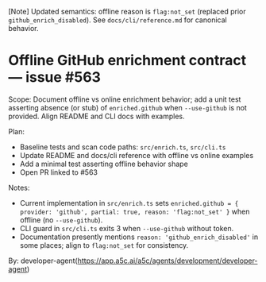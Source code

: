 [Note] Updated semantics: offline reason is `flag:not_set` (replaced prior `github_enrich_disabled`). See `docs/cli/reference.md` for canonical behavior.

# Offline GitHub enrichment contract — issue #563

Scope: Document offline vs online enrichment behavior; add a unit test asserting absence (or stub) of `enriched.github` when `--use-github` is not provided. Align README and CLI docs with examples.

Plan:

- Baseline tests and scan code paths: `src/enrich.ts`, `src/cli.ts`
- Update README and docs/cli reference with offline vs online examples
- Add a minimal test asserting offline behavior shape
- Open PR linked to #563

Notes:

- Current implementation in `src/enrich.ts` sets `enriched.github = { provider: 'github', partial: true, reason: 'flag:not_set' }` when offline (no `--use-github`).
- CLI guard in `src/cli.ts` exits 3 when `--use-github` without token.
- Documentation presently mentions `reason: 'github_enrich_disabled'` in some places; align to `flag:not_set` for consistency.

By: developer-agent(https://app.a5c.ai/a5c/agents/development/developer-agent)
